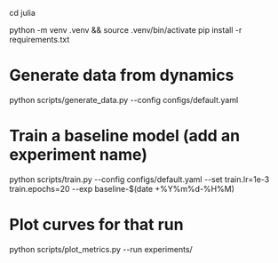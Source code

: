 cd julia

python -m venv .venv && source .venv/bin/activate
pip install -r requirements.txt

# Generate data from dynamics
python scripts/generate_data.py --config configs/default.yaml

# Train a baseline model (add an experiment name)
python scripts/train.py --config configs/default.yaml --set train.lr=1e-3 train.epochs=20 --exp baseline-$(date +%Y%m%d-%H%M)

# Plot curves for that run
python scripts/plot_metrics.py --run experiments/<your-run-id>
